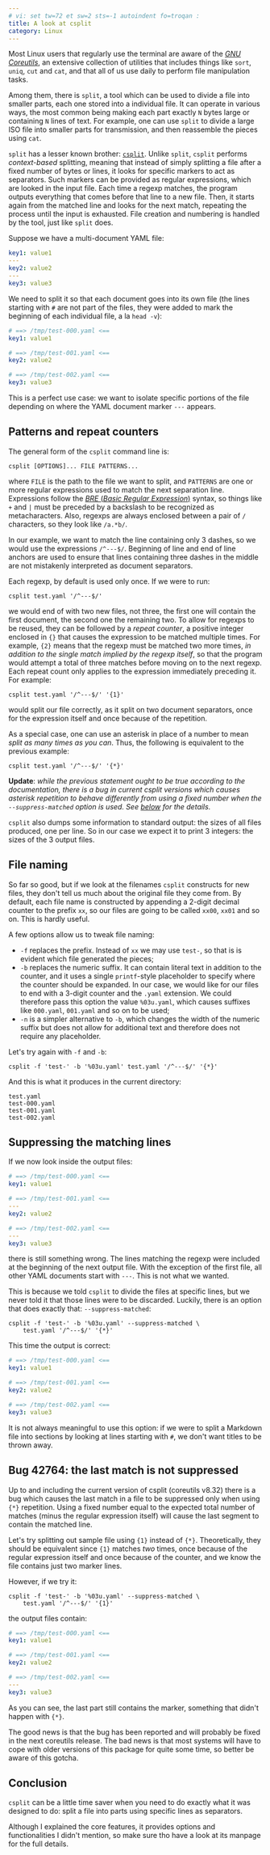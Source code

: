 ```yaml
---
# vi: set tw=72 et sw=2 sts=-1 autoindent fo=troqan :
title: A look at csplit
category: Linux
---
```


Most Linux users that regularly use the terminal are aware of the [_GNU
Coreutils_][coreutils], an extensive collection of utilities that
includes things like `sort`, `uniq`, `cut` and `cat`, and that all of us
use daily to perform file manipulation tasks.

Among them, there is `split`, a tool which can be used to divide a file
into smaller parts, each one stored into a individual file. It can
operate in various ways, the most common being making each part exactly
`N` bytes large or containing `N` lines of text. For example, one can
use `split` to divide a large ISO file into smaller parts for
transmission, and then reassemble the pieces using `cat`.

`split` has a lesser known brother: [`csplit`][csplit]. Unlike `split`,
`csplit` performs _context-based_ splitting, meaning that instead of
simply splitting a file after a fixed number of bytes or lines, it looks
for specific markers to act as separators. Such markers can be provided
as regular expressions, which are looked in the input file. Each time a
regexp matches, the program outputs everything that comes before that
line to a new file. Then, it starts again from the matched line and
looks for the next match, repeating the process until the input is
exhausted. File creation and numbering is handled by the tool, just like
`split` does.

Suppose we have a multi-document YAML file:

```yaml
key1: value1
---
key2: value2
---
key3: value3
```

We need to split it so that each document goes into its own file (the
lines starting with `#` are not part of the files, they were added to
mark the beginning of each individual file, a la `head -v`):

```yaml
# ==> /tmp/test-000.yaml <==
key1: value1

# ==> /tmp/test-001.yaml <==
key2: value2

# ==> /tmp/test-002.yaml <==
key3: value3

```

This is a perfect use case: we want to isolate specific portions of the
file depending on where the YAML document marker `---` appears.

## Patterns and repeat counters

The general form of the `csplit` command line is:

    csplit [OPTIONS]... FILE PATTERNS...

where `FILE` is the path to the file we want to split, and `PATTERNS`
are one or more regular expressions used to match the next separation
line. Expressions follow the [_BRE_ (_Basic Regular Expression_)][bre]
syntax, so things like `+` and `|` must be preceded by a backslash to be
recognized as metacharacters. Also, regexps are always enclosed between
a pair of `/` characters, so they look like `/a.*b/`.

In our example, we want to match the line containing only 3 dashes, so
we would use the expressions `/^---$/`. Beginning of line and end of
line anchors are used to ensure that lines containing three dashes in
the middle are not mistakenly interpreted as document separators.

Each regexp, by default is used only once. If we were to run:

    csplit test.yaml '/^---$/'

we would end of with two new files, not three, the first one will
contain the first document, the second one the remaining two. To allow
for regexps to be reused, they can be followed by a _repeat counter_, a
positive integer enclosed in `{}` that causes the expression to be
matched multiple times. For example, `{2}` means that the regexp must be
matched two more times, _in addition to the single match implied by the
regexp itself_, so that the program would attempt a total of three
matches before moving on to the next regexp. Each repeat count only
applies to the expression immediately preceding it. For example:

    csplit test.yaml '/^---$/' '{1}'

would split our file correctly, as it split on two document separators,
once for the expression itself and once because of the repetition.

As a special case, one can use an asterisk in place of a number to mean
_split as many times as you can_. Thus, the following is equivalent to
the previous example:

    csplit test.yaml '/^---$/' '{*}'

__Update__: _while the previous statement ought to be true according to
the documentation, there is a bug in current csplit versions which
causes asterisk repetition to behave differently from using a fixed
number when the `--suppress-matched` option is used.  See
[below](#bug42764) for the details._

`csplit` also dumps some information to standard output: the sizes of
all files produced, one per line. So in our case we expect it to print 3
integers: the sizes of the 3 output files.

## File naming

So far so good, but if we look at the filenames `csplit` constructs for
new files, they don't tell us much about the original file they come
from. By default, each file name is constructed by appending a 2-digit
decimal counter to the prefix `xx`, so our files are going to be called
`xx00`, `xx01` and so on. This is hardly useful.

A few options allow us to tweak file naming:

* `-f` replaces the prefix. Instead of `xx` we may use `test-`, so that
  is is evident which file generated the pieces;
* `-b` replaces the numeric suffix. It can contain literal text in
  addition to the counter, and it uses a single `printf`-style
  placeholder to specify where the counter should be expanded. In our
  case, we would like for our files to end with a 3-digit counter and
  the `.yaml` extension. We could therefore pass this option the value
  `%03u.yaml`, which causes suffixes like `000.yaml`, `001.yaml` and so
  on to be used;
* `-n` is a simpler alternative to `-b`, which changes the width of the
  numeric suffix but does not allow for additional text and therefore
  does not require any placeholder.

Let's try again with `-f` and `-b`:

    csplit -f 'test-' -b '%03u.yaml' test.yaml '/^---$/' '{*}'

And this is what it produces in the current directory:

    test.yaml
    test-000.yaml
    test-001.yaml
    test-002.yaml

## Suppressing the matching lines

If we now look inside the output files:

```yaml
# ==> /tmp/test-000.yaml <==
key1: value1

# ==> /tmp/test-001.yaml <==
---
key2: value2

# ==> /tmp/test-002.yaml <==
---
key3: value3
```

there is still something wrong. The lines matching the regexp were
included at the beginning of the next output file. With the exception of
the first file, all other YAML documents start with `---`. This is not
what we wanted.

This is because we told `csplit` to divide the files at specific lines,
but we never told it that those lines were to be discarded.
Luckily, there is an option that does exactly that:
`--suppress-matched`:

    csplit -f 'test-' -b '%03u.yaml' --suppress-matched \
        test.yaml '/^---$/' '{*}'

This time the output is correct:

```yaml
# ==> /tmp/test-000.yaml <==
key1: value1

# ==> /tmp/test-001.yaml <==
key2: value2

# ==> /tmp/test-002.yaml <==
key3: value3
```

It is not always meaningful to use this option: if we were to split a
Markdown file into sections by looking at lines starting with `#`, we
don't want titles to be thrown away.

<a name="bug42764"></a>
## Bug 42764: the last match is not suppressed

Up to and including the current version of csplit (coreutils v8.32)
there is a bug which causes the last match in a file to be suppressed
only when using `{*}` repetition. Using a fixed number equal to the
expected total number of matches (minus the regular expression itself)
will cause the last segment to contain the matched line.

Let's try splitting out sample file using `{1}` instead of `{*}`.
Theoretically, they should be equivalent since `{1}` matches _two_
times, once because of the regular expression itself and once because of
the counter, and we know the file contains just two marker lines.

However, if we try it:

    csplit -f 'test-' -b '%03u.yaml' --suppress-matched \
        test.yaml '/^---$/' '{1}'

the output files contain:

```yaml
# ==> /tmp/test-000.yaml <==
key1: value1

# ==> /tmp/test-001.yaml <==
key2: value2

# ==> /tmp/test-002.yaml <==
---
key3: value3
```

As you can see, the last part still contains the marker, something that
didn't happen with `{*}`.

The good news is that the bug has been reported and will probably be
fixed in the next coreutils release. The bad news is that most systems
will have to cope with older versions of this package for quite some
time, so better be aware of this gotcha.

## Conclusion

`csplit` can be a little time saver when you need to do exactly what it
was designed to do: split a file into parts using specific lines as
separators.

Although I explained the core features, it provides options and
functionalities I didn't mention, so make sure tho have a look at its
manpage for the full details.

<!-- Links -->

[csplit]: https://www.gnu.org/software/coreutils/manual/html_node/csplit-invocation.html#csplit-invocation
[coreutils]: https://www.gnu.org/software/coreutils
[bre]: https://en.wikipedia.org/wiki/Regular_expression#POSIX_basic_and_extended
